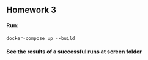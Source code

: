 ## Homework 3

#### Run:
    docker-compose up --build

#### See the results of a successful runs at screen folder
